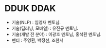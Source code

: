 # DDUK DDAK

- 기술(NLP) : 임영재 멘토님.
- 기술(딥러닝, 모바일) : 유진규 멘토님.
- 기술(개발 전 분야) : 이광호 멘토님, 홍석환 멘토님.
- 멘티 : 주영환, 박정선, 조한서
